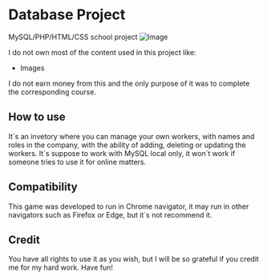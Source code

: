 # Database Project
MySQL/PHP/HTML/CSS school project
![Image](https://hprobertos.github.io/images/pic4.jpg)

I do not own most of the content used in this project like: 
* Images 

I do not earn money from this and the only purpose of it was to complete the corresponding course.

## How to use
It´s an invetory where you can manage your own workers, with names and roles in the company, with the ability of adding, deleting or 
updating the workers. It´s suppose to work with MySQL local only, it won´t work if someone tries to use it for online matters.

## Compatibility 
This game was developed to run in Chrome navigator, it may run in other navigators such as Firefox or Edge, but it´s not recommend it.

## Credit
You have all rights to use it as you wish, but I will be so grateful if you credit me for my hard work. Have fun!
